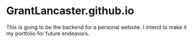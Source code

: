 # GrantLancaster.github.io

This is going to be the backend for a personal website. I intend to make it my portfolio for future endeavors.